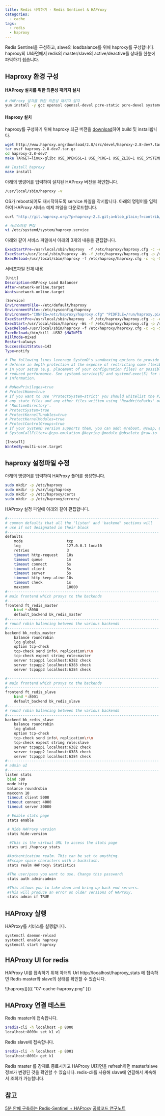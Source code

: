 ```yaml
---
title: Redis 시작하기 - Redis Sentinel & HAProxy
categories:
  - cache 
tags:
  - redis
  - haproxy
---
```

Redis Sentinel을 구성하고, slave의 loadbalance를 위해 haproxy를 구성합니다. haproxy의 UI화면에서 redis의 master/slave의 active/deactive를 상태를 한눈에 파악하기 쉽습니다.

## Haproxy 환경 구성

#### HAProxy 설치를 위한 의존성 패키지 설치
```bash
# HAProxy 설치를 위한 의존성 패키지 설치
yum install -y gcc openssl openssl-devel pcre-static pcre-devel systemd-devel
```

#### Haproxy 설치
haproxy를 구성하기 위해 haproxy 최근 버전을 [download](http://www.haproxy.org/download/2.8/src/devel/)하여 build 및 install합니다.
```bash
wget http://www.haproxy.org/download/2.8/src/devel/haproxy-2.8-dev7.tar.gz
tar xvzf haproxy-2.8-dev7.tar.gz
cd haproxy-2.8-dev7 
make TARGET=linux-glibc USE_OPENSSL=1 USE_PCRE=1 USE_ZLIB=1 USE_SYSTEMD=1

## Install haproxy
make install
```

아래의 명령어를 입력하여 설치된 HAProxy 버전을 확인합니다.
```bash
/usr/local/sbin/haproxy -v
```
OS가 reboot되어도 재시작하도록 service 파일을 작서합니다. 아래의 명령어를 입력하여 HAProxy 서비스 예제 파일을 다운로드합니다.
```bash
curl "http://git.haproxy.org/?p=haproxy-2.3.git;a=blob_plain;f=contrib/systemd/haproxy.service.in" -o /etc/systemd/system/haproxy.service

# 서비스파일 편집
vi /etc/systemd/system/haproxy.service
```
아래와 같이 서비스 파일에서 아래의 3개의 내용을 편집합니다.
```bash
ExecStartPre=/usr/local/sbin/haproxy  -f /etc/haproxy/haproxy.cfg -c -q -S /run/haproxy-master.sock
ExecStart=/usr/local/sbin/haproxy -Ws -f /etc/haproxy/haproxy.cfg -p /run/haproxy.pid -S /run/haproxy-master.sock
ExecReload=/usr/local/sbin/haproxy -f /etc/haproxy/haproxy.cfg -c -q -S /run/haproxy-master.soc용
```

서비프파일 전체 내용
```bash
[Unit]
Description=HAProxy Load Balancer
After=network-online.target
Wants=network-online.target

[Service]
EnvironmentFile=-/etc/default/haproxy
EnvironmentFile=-/etc/sysconfig/haproxy
Environment="CONFIG=/etc/haproxy/haproxy.cfg" "PIDFILE=/run/haproxy.pid" "EXTRAOPTS=-S /run/haproxy-master.sock"
ExecStartPre=/usr/local/sbin/haproxy  -f /etc/haproxy/haproxy.cfg -c -q -S /run/haproxy-master.sock
ExecStart=/usr/local/sbin/haproxy -Ws -f /etc/haproxy/haproxy.cfg -p /run/haproxy.pid -S /run/haproxy-master.sock
ExecReload=/usr/local/sbin/haproxy -f /etc/haproxy/haproxy.cfg -c -q -S /run/haproxy-master.soc용
ExecReload=/bin/kill -USR2 $MAINPID
KillMode=mixed
Restart=always
SuccessExitStatus=143
Type=notify

# The following lines leverage SystemD's sandboxing options to provide
# defense in depth protection at the expense of restricting some flexibility
# in your setup (e.g. placement of your configuration files) or possibly
# reduced performance. See systemd.service(5) and systemd.exec(5) for further
# information.

# NoNewPrivileges=true
# ProtectHome=true
# If you want to use 'ProtectSystem=strict' you should whitelist the PIDFILE,
# any state files and any other files written using 'ReadWritePaths' or
# 'RuntimeDirectory'.
# ProtectSystem=true
# ProtectKernelTunables=true
# ProtectKernelModules=true
# ProtectControlGroups=true
# If your SystemD version supports them, you can add: @reboot, @swap, @sync
# SystemCallFilter=~@cpu-emulation @keyring @module @obsolete @raw-io

[Install]
WantedBy=multi-user.target
```
## haproxy 설정파일 수정
아래의 명령어를 입력하여 HAProxy 폴더를 생성합니다.
```bash
sudo mkdir -p /etc/haproxy
sudo mkdir -p /var/log/haproxy
sudo mkdir -p /etc/haproxy/certs
sudo mkdir -p /etc/haproxy/errors/
```
HAProxy 설정 파일에 아래와 같이 편집합니다.
```bash
#---------------------------------------------------------------------
# common defaults that all the 'listen' and 'backend' sections will
# use if not designated in their block
#---------------------------------------------------------------------
defaults
    mode                    tcp
    log                     127.0.0.1 local0
    retries                 3
    timeout http-request    10s
    timeout queue           1m
    timeout connect         5s
    timeout client          5s
    timeout server          5s
    timeout http-keep-alive 10s
    timeout check           1s
    maxconn                 10000
#---------------------------------------------------------------------
# main frontend which proxys to the backends
#---------------------------------------------------------------------
frontend ft_redis_master
    bind *:8000
    default_backend bk_redis_master
#---------------------------------------------------------------------
# round robin balancing between the various backends
#---------------------------------------------------------------------
backend bk_redis_master
    balance roundrobin
    log global
    option tcp-check
    tcp-check send info\ replication\r\n
    tcp-check expect string role:master
    server tcpapp1 localhost:6382 check
    server tcpapp2 localhost:6383 check
    server tcpapp3 localhost:6384 check

#---------------------------------------------------------------------
# main frontend which proxys to the backends
#---------------------------------------------------------------------
frontend ft_redis_slave
    bind *:8001
    default_backend bk_redis_slave
#---------------------------------------------------------------------
# round robin balancing between the various backends
#---------------------------------------------------------------------
backend bk_redis_slave
    balance roundrobin
    log global
    option tcp-check
    tcp-check send info\ replication\r\n
    tcp-check expect string role:slave
    server tcpapp1 localhost:6382 check
    server tcpapp2 localhost:6383 check
    server tcpapp3 localhost:6384 check
#---------------------------------------------------------------------
# admin uI
#---------------------------------------------------------------------
listen stats
 bind :80
 mode http
 balance roundrobin
 maxconn 10
 timeout client 5000
 timeout connect 4000
 timeout server 30000

 # Enable stats page
 stats enable

 # Hide HAProxy version
 stats hide-version

  #This is the virtual URL to access the stats page
 stats uri /haproxy_stats

 #Authentication realm. This can be set to anything.
 #Escape space characters with a backslash.
 stats realm HAProxy\ Statistics

 #The user/pass you want to use. Change this password!
 stats auth admin:admin

 #This allows you to take down and bring up back end servers.
 #This will produce an error on older versions of HAProxy.
 stats admin if TRUE
 ```
 
 ## HAProxy 실행
HAProxy를 서비스를 실행합니다.
 ```bash
 systemctl daemon-reload
 systemctl enable haproxy
 systemctl start haproxy
 ```

## HAProxy UI for redis
HAProxy UI를 접속하기 위해 아래의 Url http://localhost/haproxy_stats 에 접속하면 Redis master와
slave의 상태를 확인할 수 있습니다.

![haproxy]]({{ "07-cache-haproxy.png" }})

## HAProxy 연결 테스트
Redis master에 접속합니다.
```bash
$redis-cli -h localhost -p 8000
localhost:8000> set k1 v1
```
Redis slave에 접속합니다.
```bash
$redis-cli -h localhost -p 8001
localhost:8001> get k1
```

Redis master 를 강제로 종료시키고 HAProxy UI화면을 refresh하면 master/slave정보가 변경된 것을 확인할 수 있습니다.
redis-cli를 사용해 slave에 연결해서 계속해서 조회가 가능합니다.

## 참고
[5분 안에 구축하는 Redis-Sentinel + HAProxy](https://co-de.tistory.com/22)
[공학코드 연구노트](https://engineeringcode.tistory.com/125)